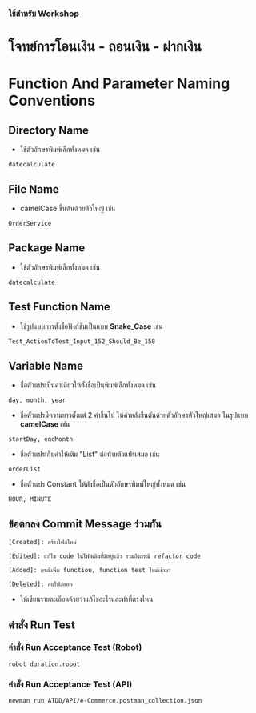 ### ใช้สำหรับ Workshop
# โจทย์การโอนเงิน - ถอนเงิน - ฝากเงิน

# Function And Parameter Naming Conventions

## Directory Name
- ใช้ตัวอักษรพิมพ์เล็กทั้งหมด เช่น
```
datecalculate
```

## File Name
- camelCase ขึ้นต้นด้วยตัวใหญ่ เช่น
```
OrderService
```

## Package Name
- ใช้ตัวอักษรพิมพ์เล็กทั้งหมด เช่น
```
datecalculate
```

## Test Function Name
- ใช้รูปแบบการตั้งชื่อฟังก์ชันเป็นแบบ **Snake_Case** เช่น
```
Test_ActionToTest_Input_152_Should_Be_150
```

## Variable Name
- ชื่อตัวแปรเป็นคำเดียวให้ตั้งชื่อเป็นพิมพ์เล็กทั้งหมด เช่น
```
day, month, year
```

- ชื่อตัวแปรมีความยาวตั้งแต่ 2 คำขึ้นไป ให้คำหลังขึ้นตันด้วยตัวอักษรตัวใหญ่เสมอ ในรูปแบบ **camelCase** เช่น
```
startDay, endMonth
```

- ชื่อตัวแปรเก็บค่าให้เติม "List" ต่อท้ายตัวแปรเสมอ เช่น
```
orderList

```

- ชื่อตัวแปร Constant ให้ตังชื่อเป็นตัวอักษรพิมพ์ใหญ่ทั้งหมด เช่น
```
HOUR, MINUTE
```

## ข้อตกลง Commit Message ร่วมกัน
`[Created]: สร้างไฟล์ใหม่`

`[Edited]: แก้ไข code ในไฟล์เดิมที่มีอยู่แล้ว รวมถึงกรณี refactor code`

`[Added]: กรณีเพิ่ม function, function test ใหม่เข้ามา`

`[Deleted]: ลบไฟล์ออก`

* ให้เขียนรายละเอียดด้วยว่าแก้ไขอะไรและทำที่ตรงไหน

## คำสั่ง Run Test
### ค่าสั่ง Run Acceptance Test (Robot)

```
robot duration.robot
```

### คำสั่ง Run Acceptance Test (API)
```
newman run ATDD/API/e-Commerce.postman_collection.json
```

